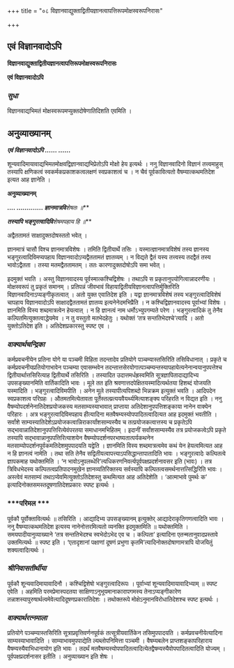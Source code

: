 +++
title = "०८ विज्ञानवाद्युक्ताद्वितीयज्ञानत्वापत्तिरूपमोक्षस्वरूपनिरासः"

+++


## एवं विज्ञानवादोऽपि

**विज्ञानवाद्युक्ताद्वितीयज्ञानत्वापत्तिरूपमोक्षस्वरूपनिरासः**

**एवं विज्ञानवादोऽपि**

### ***सुधा***

विज्ञानवाद्यभिमतं मोक्षस्वरूपमप्युक्तदोषेणातिदिशति एवमिति ।

## **अनुव्याख्यानम्**

***एवं विज्ञानवादोऽपि ...... ......***

शून्यवादिमायावाद्यभिमतमोक्षवद्विज्ञानवाद्यभिप्रेतोऽपि मोक्षो हेय इत्यर्थः । ननु विज्ञानवादिनो विज्ञानं तत्त्वमाहुस् तस्यापि क्षणिकत्वं स्वकर्मकप्रकाशकत्वलक्षणं स्वप्रकाशत्वं च । न चैवं पूर्वकावित्यतो वैषम्यात्कथमतिदेश इत्यत आह ज्ञानेति ।

**अनुव्याख्यानम्**

***.... ............. ज्ञानमात्रवि**शेष**तः ॥***

***तस्यापि भङ्गुरत्वादिवि**शेष**मपहाय हि ॥***

अद्वैततामतं साक्षादुक्तदोषस्ततो भवेत् ।

ज्ञानमात्रं चासौ विश्च ज्ञानमात्रविशेषः । तमिति द्वितीयार्थे तसिः । यस्मात्ज्ञानमात्रविशेषं तस्य ज्ञानस्य भङ्गुरत्वादिविमप्यपहाय विज्ञानवादोऽप्यद्वैततामतं ज्ञातव्यम् । न विद्यते द्वैतं यस्य तत्त्वस्य तदद्वैतं तस्य भावोऽद्वैतता । तस्या मतमद्वैततामतम् । ततः कारणादुक्तदोषोऽपि समा भवेत् ।

इदमुक्तं भवति । अस्तु विज्ञानवादस्य पूर्वस्मात्कश्चिद्विशेषः । तथाऽपि स प्रकृतानुपयोगित्वान्नादरणीयः । मोक्षस्वरूपं तु प्रकृतं समानम् । प्रतिपन्नं जीवभावं विहायाद्वितीयविज्ञानत्वापत्तिर्मुक्तिरिति विज्ञानवादिनाऽप्यङ्गीकृतत्वात् । अतो युक्त एवातिदेश इति । यद्वा ज्ञानमात्रविशेषं तस्य भङ्गुरत्वादिविशेषं चापहाय विज्ञानवादोऽपि साक्षादद्वैततामतं ज्ञातव्य इत्यनेनेदमभिप्रैति । न कश्चिद्विज्ञानवादस्य पूर्वाभ्यां विशेषः । ज्ञानमिति विस्य शब्दमात्रत्वेन हेयत्वात् । न हि ज्ञानत्वं नाम धर्मोऽभ्युपगम्यते परेण । भङ्गुरत्वादिकं तु तेनैव कल्पितमित्युक्तत्वाद्धेयमेव । न तु वस्तुतो मतभेदहेतुः । यथोक्तं ‘तत्र सन्ततिभेदश्चे’त्यादि । अतो युक्तोऽतिदेश इति । अतिदेशप्रकारस्तु स्पष्ट एव ।

### ***वाक्यार्थचन्द्रिका***

कर्मप्रवचनीयेन प्रतिना योगे या पञ्चमी विहिता तदन्तादेव प्रतियोगे पञ्चम्यास्तसिरिति तसिविधानात् । प्रकृते च कर्मप्रवचनीयप्रतियोगाभावेन पञ्चम्या एवासम्भवेन तदन्तात्तसेरयोगात्पञ्चम्यन्तस्यापहायेत्यनेनान्वयानुपपत्तेश्च द्वितीयार्थात्तसिरित्याह द्वितीयार्थे तसिरिति । तस्यादित उदात्तमर्धह्रस्वमिति सूत्रज्ञापितादाद्यादिभ्य उपसङ्ख्यानमिति वार्तिकादिति भावः । मूले तत इति श्रवणात्तदपेक्षितयस्मादित्यर्थतया हिशब्दं योजयति यस्मादिति । भङ्गुरत्वादिविमपीति । अनेन मूले तस्यापीत्यपिशब्दो भिन्नक्रम इत्युक्तं भवति । आदिपदेन स्वप्रकाशत्व परिग्रहः । औतमतमित्येतावता पूर्तेस्तल्प्रत्ययवैयर्थ्यमित्याशङ्क्य परिहरति न विद्यत इति । ननु वैषम्योपदर्शनेनातिदेशप्रयोजकस्य मतसाम्यस्याभावात् प्राप्ताया अतिदेशानुपपत्तिशङ्काया नानेन वाक्येन परिहारः । अत्र भङ्गुरत्वादिविमपहाय हीत्यादिना मतवैषम्यस्योपपादितत्वादित्यत आह इदमुक्तं भवतीति । सर्वांशे साम्यस्यातिदेशेऽप्रयोजकत्वान्निराकार्यांशसाम्यस्यैव च तत्प्रयोजकत्वात्तस्य च प्रकृतेऽपि सद्भावान्नातिदेशानुपपत्तिरित्येवंपरतया समाधानमभिहितम् । इदानीं सर्वांशसाम्यस्यैव तत्र प्रयोजकत्वेऽपि प्रकृते तस्यापि सद्भावान्नानुपपत्तिरित्याशयेन वैषम्योपदर्शनपरभाष्यतात्पर्यकथनेन मतसाम्योपदर्शनपूर्वकमतिदेशमुपपादयति यद्वेति । ज्ञानमिति विस्य शब्दमात्रत्वमेव कथं येन हेयत्वमित्यत आह न हि ज्ञानत्वं नामेति । तथा सति तेनैव सद्वितीयत्वापत्त्याऽपसिद्धान्तापातादिति भावः । भङ्गुरत्वादेः कल्पितत्वे ज्ञापकमाह यथोक्तमिति । ‘न भावोऽनुपलब्धेरि’त्यधिकरणनिवर्त्यपूर्वपक्षप्रदर्शनावसर इति (भावः) । तत्र त्रिविधभेदस्य कल्पितत्वप्रतिपादनमुखेन ज्ञानव्यतिरिक्तस्य सर्वस्यापि कल्पितत्वसमर्थनात्तत्सिद्धिरिति भावः । अस्त्वेवं मतसाम्यं तथाऽप्येवमित्युक्तोऽतिदेशस्तु कथमित्यत आह अतिदेशेति । ‘आत्माभावे पुमर्थः क’ इत्यादिनोक्तसमस्तदूषणातिदेशप्रकारः स्पष्ट इत्यर्थः ।

### ***परिमल ***

पूर्वकौ पूर्वोक्तावित्यर्थः ॥ तसिरिति । आद्यादिभ्य उपसङ्ख्यानम् इत्युक्तेर् आद्यादेराकृतिगणत्वादिति भावः । ननु वैषम्यात्कथमतिदेश इत्यस्य नानेनोत्तरमित्यतो व्यनक्ति इदमुक्तमिति ॥ यथोक्तमिति । समयपादीयानुव्याख्याने ‘तत्र सन्ततिभेदश्च स्वभेदोऽभेद एव च । कल्पिता’ इत्यादिना एतन्मतानुवादप्रस्तावे उक्तमित्यर्थः ॥ स्पष्ट इति । ‘एतादृशानां पक्षाणां दूषणं प्रभुणा कृतमि’त्यादिनोक्तदोषाणामत्रापि योजयितुं शक्यत्वादित्यर्थः ।

### ***श्रीनिवासतीर्थीया***

पूर्वकौ शून्यवादिमायावादिनौ । कश्चिद्विशेषो भङ्गुरत्वादिरूपः । पूर्वाभ्यां शून्यवादिमायावादिभ्याम् ॥ स्पष्ट एवेति । अहमिति परमप्रेमास्पदतया साक्षिणाऽनुभूयमानाकारापगमस्य तेनाऽप्यङ्गीकारेण तन्नाशस्यापुरुषार्थत्वमेवेत्यादिदूषणप्रकारातिदेशः । तथोक्तरूपे मोक्षेऽनुमानविरोधातिदेशश्च स्पष्ट इत्यर्थः ।

### ***वाक्यार्थरत्नमाला***

प्रतियोगे पञ्चम्यास्तसिरिति सूत्राप्रवृत्तिवर्णनपूर्वकं तत्सूत्रीयवार्तिकेन तसिमुपपादयति । कर्मप्रवचनीयेत्यादिना साम्यस्याभावादिति । साम्याभावमुपपाद्येति ल्यब्लोपनिमित्ता पञ्चमी । वैषम्यबलेन प्राप्तशङ्कापरिहाराय वैषम्यस्यैवाभिधानायोग इति भावः । तदर्थं मतवैषम्यस्योपपादितत्वादित्येतद्वैषम्यस्यैवोपपादितत्वादिति योज्यम् । पूर्वपक्षप्रदर्शनासर इतीति । अनुव्याख्यान इति शेषः ।

